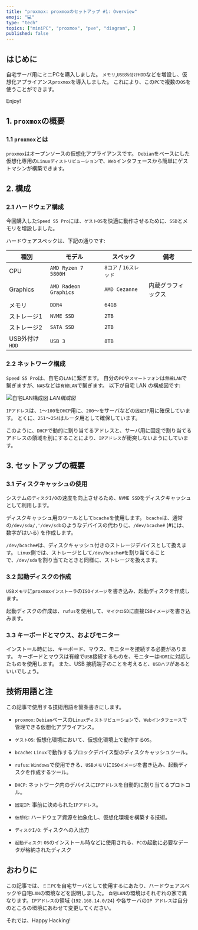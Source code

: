 ```yaml
---
title: "proxmox: proxmoxのセットアップ #1: Overview"
emoji: "💻"
type: "tech"
topics: ["miniPC", "proxmox", "pve", "diagram", ]
published: false
---
```


## はじめに

自宅サーバ用にミニPCを購入しました。
`メモリ`,`USB外付けHDD`などを増設し、仮想化アプライアンス`proxmox`を導入しました。
これにより、この`PC`で複数の`OS`を使うことができます。

Enjoy!

## 1. `proxmox`の概要

### 1.1 `proxmox`とは

`proxmox`はオープンソースの仮想化アプライアンスです。
`Debian`をベースにした仮想化専用の`Linuxディストリビューション`で、`Web`インタフェースから簡単にゲストマシンが構築できます。

## 2. 構成

### 2.1 ハードウェア構成

今回購入した`Speed S5 Pro`には、`ゲストOS`を快適に動作させるために、`SSD`とメモリを増設しました。

ハードウェアスペックは、下記の通りです:

| 種別 | モデル | スペック | 備考 |
| --- | --- | --- | --- |
| CPU | `AMD Ryzen 7 5800H` | `8コア` / `16スレッド` | |
| Graphics | `AMD Radeon Graphics` | `AMD Cezanne` | 内蔵グラフィックス |
| メモリ | `DDR4` | `64GB` | |
| ストレージ1 | `NVME SSD` | `2TB` | |
| ストレージ2 | `SATA SSD` | `2TB` | |
| USB外付け`HDD` | `USB 3` | `8TB` | |

### 2.2 ネットワーク構成

`Speed S5 Pro`は、自宅の`LAN`に繋ぎます。
自分の`PC`や`スマートフォン`は`無線LAN`で繋ぎますが、`NAS`などは`有線LAN`で繋ぎます。
以下が自宅 LAN の構成図です:

![自宅LAN構成図](https://raw.githubusercontent.com/atsushifx/zenn-cli/e4ea3558b73f896fa71399e0791020f3c01a244b/images/atsushifxs-diagram/house-lan.svg)
*LAN構成図*

`IPアドレス`は、`1`～`100`を`DHCP`用に、`200`～をサーバなどの`固定IP`用に確保しています。
とくに、`251`～`254`はルータ用として確保しています。

このように、`DHCP`で動的に割り当てるアドレスと、サーバ用に固定で割り当てるアドレスの領域を別にすることにより、`IPアドレス`が衝突しないようにしています。

## 3. セットアップの概要

### 3.1 ディスクキャッシュの使用

システムの`ディスクI/O`の速度を向上させるため、`NVME SSD`をディスクキャッシュとして利用します。

ディスクキャッシュ用のツールとして`bcache`を使用します。
`bcache`は、通常の`/dev/sda/,'/dev/sdb`のようなデバイスの代わりに、`/dev/bcache#` (#には、数字がはいる) を作成します。

`/dev/bcache#`は、ディスクキャッシュ付きのストレージデバイスとして扱えます。
`Linux`側では、ストレージとして`/dev/bcache#`を割り当てることで、`/dev/sda`を割り当てたときと同様に、ストレージを扱えます。

### 3.2 起動ディスクの作成

`USBメモリ`に`proxmoxインストーラ`の`ISOイメージ`を書き込み、起動ディスクを作成します。

起動ディスクの作成は、`rufus`を使用して、`マイクロSD`に直接`ISOイメージ`を書き込みます。

### 3.3 キーボードとマウス、およびモニター

インストール時には、キーボード、マウス、モニターを接続する必要があります。
キーボードとマウスは有線で`USB`接続するものを、モニターは`HDMI`に対応したものを使用します。
また、USB 接続端子のことを考えると、`USBハブ`があるといいでしょう。

## 技術用語と注

この記事で使用する技術用語を箇条書きにします。

- `proxmox`:
  `Debian`ベースの`Linuxディストリビューション`で、`Webインタフェース`で管理できる仮想化アプライアンス。

- `ゲストOS`:
  仮想化環境において、仮想化環境上で動作する`OS`。

- `bcache`:
  `Linux`で動作するブロックデバイス型のディスクキャッシュツール。

- `rufus`:
  `Windows`で使用できる、`USBメモリ`に`ISOイメージ`を書き込み、起動ディスクを作成するツール。

- `DHCP`:
  ネットワーク内のデバイスに`IPアドレス`を自動的に割り当てるプロトコル。

- `固定IP`:
  事前に決められた`IPアドレス`。

- `仮想化`:
  ハードウェア資源を抽象化し、仮想化環境を構築する技術。

- `ディスクI/O`:
  ディスクへの入出力

- `起動ディスク`:
  `OS`のインストール時などに使用される、`PC`の起動に必要なデータが格納されたディスク

## おわりに

この記事では、`ミニPC`を自宅サーバとして使用するにあたり、ハードウェアスペックや自宅`LAN`の環境などを説明しました。
`自宅LAN`の環境はそれぞれの家で異なります。`IPアドレス`の領域 (`192.168.14.0/24`) や各サーバの`IP アドレス`は自分のところの環境にあわせて変更してください。

それでは、Happy Hacking!
